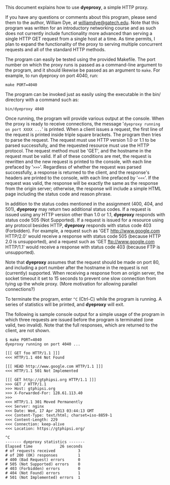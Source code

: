 This document explains how to use **dyeproxy**, a simple HTTP proxy.

If you have any questions or comments about this program, please send them to the author,
William Dye, at <williamdye@gatech.edu>. Note that this program was written for an 
introductory networking course and as such does not currently include functionality more 
advanced than serving a single HTTP GET request from a single host at a time. As time 
permits, I plan to expand the functionality of the proxy to serving multiple concurrent
requests and all of the standard HTTP methods.

The program can easily be tested using the provided Makefile. The port number on which the
proxy runs is passed as a command-line argument to the program, and it should likewise be
passed as an argument to `make`. For example, to run dyeproxy on port 4040, run:

`make PORT=4040`

The program can be invoked just as easily using the executable in the bin/ directory with
a command such as:

`bin/dyeproxy 4040`

Once running, the program will provide various output at the console. When the proxy is 
ready to receive connections, the message '`dyeproxy running on port XXXX ...`' is printed.
When a client issues a request, the first line of the request is printed inside triple square
brackets. The program then tries to parse the request. The request must use HTTP version
1.0 or 1.1 to be parsed successfully, and the requested resource must use the HTTP protocol.
The request method must be 'GET', and the hostname in the request must be valid. If all of
these conditions are met, the request is rewritten and the new request is printed to the 
console, with each line prefaced by '`>>>`'. Regardless of whether the request was parsed 
successfully, a response is returned to the client, and the response's headers are printed
to the console, with each line prefaced by '`<<<`'. If the request was valid, the response 
will be exactly the same as the response from the origin server; otherwise, the response 
will include a simple HTML page including the status code and reason phrase.

In addition to the status codes mentioned in the assignment (400, 404, and 501), **dyeproxy** 
may return two additional status codes. If a request is issued using any HTTP version other
than 1.0 or 1.1, **dyeproxy** responds with status code 505 (Not Supported). If a request is 
issued for a resource using any protocol besides HTTP, **dyeproxy** responds with status code
403 (Forbidden). For example, a request such as 'GET http://www.google.com HTTP/2.0' would
receive a response with status code 505 (because HTTP 2.0 is unsupported), and a request 
such as 'GET ftp://www.google.com HTTP/1.1' would receive a response with status code 403
(because FTP is unsupported).

Note that **dyeproxy** assumes that the request should be made on port 80, and including a 
port number after the hostname in the request is not (currently) supported. When receiving 
a response from an origin server, the socket timeout it set to 15 seconds to prevent one 
slow connection from tying up the whole proxy. (More motivation for allowing parallel 
connections?)

To terminate the program, enter `^C` (Ctrl-C) while the program is running. A series of 
statistics will be printed, and **dyeproxy** will exit.

The following is sample console output for a simple usage of the program in which three
requests are issued before the program is terminated (one valid, two invalid). Note that
the full responses, which are returned to the client, are not shown.


	$ make PORT=4040
	dyeproxy running on port 4040 ...
	
	[[[ GET foo HTTP/1.1 ]]]
	<<< HTTP/1.1 404 Not Found
	
	[[[ HEAD http://www.google.com HTTP/1.1 ]]]
	<<< HTTP/1.1 501 Not Implemented
	
	[[[ GET http://gtphipsi.org HTTP/1.1 ]]]
	>>> GET / HTTP/1.1
	>>> Host: gtphipsi.org
	>>> X-Forwarded-For: 128.61.113.40
	>>>
	<<< HTTP/1.1 301 Moved Permanently
	<<< Server: nginx
	<<< Date: Wed, 17 Apr 2013 03:44:13 GMT
	<<< Content-Type: text/html; charset=iso-8859-1
	<<< Content-Length: 229
	<<< Connection: keep-alive
	<<< Location: https://gtphipsi.org/
	
	^C
	------- dyeproxy statistics -------
	Elapsed time			26 seconds
	# of requests received			3
	# of 200 (OK) responses			1
	# 400 (Bad Request) errors		0
	# 505 (Not Supported) errors	0
	# 403 (Forbidden) errors		0
	# 404 (Not Found) errors		1
	# 501 (Not Implemented) errors	1
